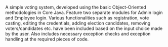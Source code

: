 A simple voting system, developed using the basic Object-Oriented methodologies in Core Java. Feature two separate modules for Admin login and Employee login. Various functionalities such as registration, vote casting,
editing the credentials, adding election candidates, removing voters/candidates etc. have been included based on the input choice made by the user.
Also includes necessary exception checks and exception handling at the required pieces of code.
